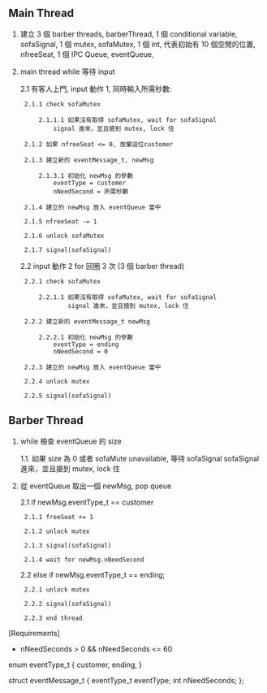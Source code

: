 ## Main Thread
1. 建立 3 個 barber threads, barberThread,
    1 個 conditional variable, sofaSignal,
    1 個 mutex, sofaMutex,
    1 個 int, 代表初始有 10 個空閒的位置, nfreeSeat,
    1 個 IPC Queue, eventQueue,

2. main thread while 等待 input

    2.1 有客人上門, input 動作 1, 同時輸入所需秒數:

        2.1.1 check sofaMutex

            2.1.1.1 如果沒有取得 sofaMutex, wait for sofaSignal
                signal 進來，並且搶到 mutex, lock 住

        2.1.2 如果 nfreeSeat <= 0, 放棄這位customer

        2.1.3 建立新的 eventMessage_t, newMsg

            2.1.3.1 初始化 newMsg 的參數
                eventType = customer
                nNeedSecond = 所需秒數

        2.1.4 建立的 newMsg 放入 eventQueue 當中

        2.1.5 nfreeSeat -= 1

        2.1.6 unlock sofaMutex

        2.1.7 signal(sofaSignal)

    2.2 input 動作 2
    for 回圈 3 次 (3 個 barber thread)

        2.2.1 check sofaMutex

            2.2.1.1 如果沒有取得 sofaMutex, wait for sofaSignal
                    signal 進來，並且搶到 mutex, lock 住

        2.2.2 建立新的 eventMessage_t newMsg

            2.2.2.1 初始化 newMsg 的參數
                eventType = ending
                nNeedSecond = 0

        2.2.3 建立的 newMsg 放入 eventQueue 當中

        2.2.4 unlock mutex

        2.2.5 signal(sofaSignal)

## Barber Thread
1. while 檢查 eventQueue 的 size

    1.1. 如果 size 為 0 或者 sofaMute unavailable, 等待 sofaSignal
        sofaSignal 進來，並且搶到 mutex, lock 住

2. 從 eventQueue 取出一個 newMsg, pop queue

    2.1 if newMsg.eventType_t == customer

        2.1.1 freeSeat += 1

        2.1.2 unlock mutex

        2.1.3 signal(sofaSignal)

        2.1.4 wait for newMsg.nNeedSecond

    2.2 else if newMsg.eventType_t == ending;

        2.2.1 unlock mutex

        2.2.2 signal(sofaSignal)

        2.2.3 end thread

[Requirements]
* nNeedSeconds > 0 && nNeedSeconds <= 60

enum eventType_t
{
    customer,
    ending,
}

struct eventMessage_t
{
    eventType_t eventType;
    int nNeedSeconds;
};


